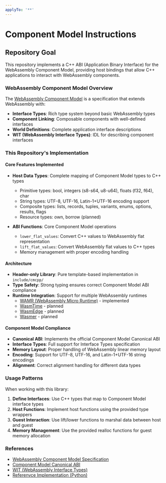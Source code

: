 ```yaml
---
applyTo: '**'
---
```

# Component Model Instructions

## Repository Goal

This repository implements a C++ ABI (Application Binary Interface) for the WebAssembly Component Model, providing host bindings that allow C++ applications to interact with WebAssembly components.

### WebAssembly Component Model Overview
The [WebAssembly Component Model](https://github.com/WebAssembly/component-model) is a specification that extends WebAssembly with:
- **Interface Types**: Rich type system beyond basic WebAssembly types
- **Component Linking**: Composable components with well-defined interfaces
- **World Definitions**: Complete application interface descriptions
- **WIT (WebAssembly Interface Types)**: IDL for describing component interfaces

### This Repository's Implementation

#### Core Features Implemented
- **Host Data Types**: Complete mapping of Component Model types to C++ types
  - Primitive types: bool, integers (s8-s64, u8-u64), floats (f32, f64), char
  - String types: UTF-8, UTF-16, Latin-1+UTF-16 encoding support  
  - Composite types: lists, records, tuples, variants, enums, options, results, flags
  - Resource types: own, borrow (planned)

- **ABI Functions**: Core Component Model operations
  - `lower_flat_values`: Convert C++ values to WebAssembly flat representation
  - `lift_flat_values`: Convert WebAssembly flat values to C++ types
  - Memory management with proper encoding handling

#### Architecture
- **Header-only Library**: Pure template-based implementation in `include/cmcpp/`
- **Type Safety**: Strong typing ensures correct Component Model ABI compliance
- **Runtime Integration**: Support for multiple WebAssembly runtimes
  - [WAMR (WebAssembly Micro Runtime)](https://github.com/bytecodealliance/wasm-micro-runtime) - implemented
  - [WasmTime](https://github.com/bytecodealliance/wasmtime) - planned
  - [WasmEdge](https://github.com/WasmEdge/WasmEdge) - planned
  - [Wasmer](https://github.com/wasmerio/wasmer) - planned

#### Component Model Compliance
- **Canonical ABI**: Implements the official Component Model Canonical ABI
- **Interface Types**: Full support for Interface Types specification
- **Memory Layout**: Proper handling of WebAssembly linear memory layout
- **Encoding**: Support for UTF-8, UTF-16, and Latin-1+UTF-16 string encodings
- **Alignment**: Correct alignment handling for different data types

### Usage Patterns
When working with this library:
1. **Define Interfaces**: Use C++ types that map to Component Model interface types
2. **Host Functions**: Implement host functions using the provided type wrappers
3. **Guest Interaction**: Use lift/lower functions to marshal data between host and guest
4. **Memory Management**: Use the provided realloc functions for guest memory allocation

### References
- [WebAssembly Component Model Specification](https://github.com/WebAssembly/component-model)
- [Component Model Canonical ABI](https://github.com/WebAssembly/component-model/blob/main/design/mvp/CanonicalABI.md)
- [WIT (WebAssembly Interface Types)](https://github.com/WebAssembly/component-model/blob/main/design/mvp/WIT.md)
- [Referenvce Implementation (Python)](./ref/component-model/design/mvp/canonical-abi/definitions.py)